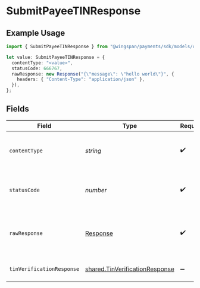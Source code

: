 # SubmitPayeeTINResponse

## Example Usage

```typescript
import { SubmitPayeeTINResponse } from "@wingspan/payments/sdk/models/operations";

let value: SubmitPayeeTINResponse = {
  contentType: "<value>",
  statusCode: 666767,
  rawResponse: new Response("{\"message\": \"hello world\"}", {
    headers: { "Content-Type": "application/json" },
  }),
};
```

## Fields

| Field                                                                                   | Type                                                                                    | Required                                                                                | Description                                                                             |
| --------------------------------------------------------------------------------------- | --------------------------------------------------------------------------------------- | --------------------------------------------------------------------------------------- | --------------------------------------------------------------------------------------- |
| `contentType`                                                                           | *string*                                                                                | :heavy_check_mark:                                                                      | HTTP response content type for this operation                                           |
| `statusCode`                                                                            | *number*                                                                                | :heavy_check_mark:                                                                      | HTTP response status code for this operation                                            |
| `rawResponse`                                                                           | [Response](https://developer.mozilla.org/en-US/docs/Web/API/Response)                   | :heavy_check_mark:                                                                      | Raw HTTP response; suitable for custom response parsing                                 |
| `tinVerificationResponse`                                                               | [shared.TinVerificationResponse](../../../sdk/models/shared/tinverificationresponse.md) | :heavy_minus_sign:                                                                      | Status of TIN verification                                                              |